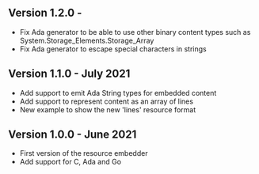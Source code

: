 ## Version 1.2.0  -
- Fix Ada generator to be able to use other binary content types
  such as System.Storage_Elements.Storage_Array
- Fix Ada generator to escape special characters in strings

## Version 1.1.0  - July 2021
- Add support to emit Ada String types for embedded content
- Add support to represent content as an array of lines
- New example to show the new 'lines' resource format

## Version 1.0.0  - June 2021
- First version of the resource embedder
- Add support for C, Ada and Go
